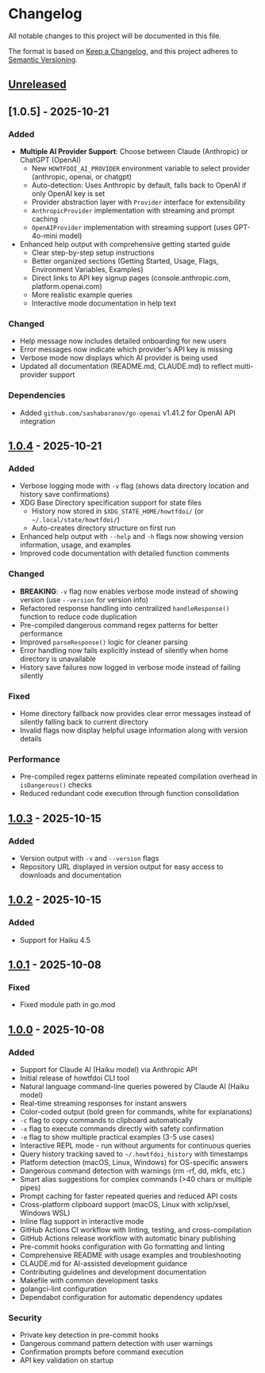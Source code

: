 # Changelog

All notable changes to this project will be documented in this file.

The format is based on [Keep a Changelog](https://keepachangelog.com/en/1.1.0/),
and this project adheres to [Semantic Versioning](https://semver.org/spec/v2.0.0.html).

## [Unreleased]

## [1.0.5] - 2025-10-21

### Added

- **Multiple AI Provider Support**: Choose between Claude (Anthropic) or ChatGPT (OpenAI)
  - New `HOWTFDOI_AI_PROVIDER` environment variable to select provider (anthropic, openai, or chatgpt)
  - Auto-detection: Uses Anthropic by default, falls back to OpenAI if only OpenAI key is set
  - Provider abstraction layer with `Provider` interface for extensibility
  - `AnthropicProvider` implementation with streaming and prompt caching
  - `OpenAIProvider` implementation with streaming support (uses GPT-4o-mini model)
- Enhanced help output with comprehensive getting started guide
  - Clear step-by-step setup instructions
  - Better organized sections (Getting Started, Usage, Flags, Environment Variables, Examples)
  - Direct links to API key signup pages (console.anthropic.com, platform.openai.com)
  - More realistic example queries
  - Interactive mode documentation in help text

### Changed

- Help message now includes detailed onboarding for new users
- Error messages now indicate which provider's API key is missing
- Verbose mode now displays which AI provider is being used
- Updated all documentation (README.md, CLAUDE.md) to reflect multi-provider support

### Dependencies

- Added `github.com/sashabaranov/go-openai` v1.41.2 for OpenAI API integration

## [1.0.4] - 2025-10-21

### Added

- Verbose logging mode with `-v` flag (shows data directory location and history save confirmations)
- XDG Base Directory specification support for state files
  - History now stored in `$XDG_STATE_HOME/howtfdoi/` (or `~/.local/state/howtfdoi/`)
  - Auto-creates directory structure on first run
- Enhanced help output with `--help` and `-h` flags now showing version information, usage, and examples
- Improved code documentation with detailed function comments

### Changed

- **BREAKING**: `-v` flag now enables verbose mode instead of showing version (use `--version` for version info)
- Refactored response handling into centralized `handleResponse()` function to reduce code duplication
- Pre-compiled dangerous command regex patterns for better performance
- Improved `parseResponse()` logic for cleaner parsing
- Error handling now fails explicitly instead of silently when home directory is unavailable
- History save failures now logged in verbose mode instead of failing silently

### Fixed

- Home directory fallback now provides clear error messages instead of silently falling back to current directory
- Invalid flags now display helpful usage information along with version details

### Performance

- Pre-compiled regex patterns eliminate repeated compilation overhead in `isDangerous()` checks
- Reduced redundant code execution through function consolidation

## [1.0.3] - 2025-10-15

### Added

- Version output with `-v` and `--version` flags
- Repository URL displayed in version output for easy access to downloads and documentation

## [1.0.2] - 2025-10-15

### Added

- Support for Haiku 4.5

## [1.0.1] - 2025-10-08

### Fixed

- Fixed module path in go.mod

## [1.0.0] - 2025-10-08

### Added

- Support for Claude AI (Haiku model) via Anthropic API
- Initial release of howtfdoi CLI tool
- Natural language command-line queries powered by Claude AI (Haiku model)
- Real-time streaming responses for instant answers
- Color-coded output (bold green for commands, white for explanations)
- `-c` flag to copy commands to clipboard automatically
- `-x` flag to execute commands directly with safety confirmation
- `-e` flag to show multiple practical examples (3-5 use cases)
- Interactive REPL mode - run without arguments for continuous queries
- Query history tracking saved to `~/.howtfdoi_history` with timestamps
- Platform detection (macOS, Linux, Windows) for OS-specific answers
- Dangerous command detection with warnings (rm -rf, dd, mkfs, etc.)
- Smart alias suggestions for complex commands (>40 chars or multiple pipes)
- Prompt caching for faster repeated queries and reduced API costs
- Cross-platform clipboard support (macOS, Linux with xclip/xsel, Windows WSL)
- Inline flag support in interactive mode
- GitHub Actions CI workflow with linting, testing, and cross-compilation
- GitHub Actions release workflow with automatic binary publishing
- Pre-commit hooks configuration with Go formatting and linting
- Comprehensive README with usage examples and troubleshooting
- CLAUDE.md for AI-assisted development guidance
- Contributing guidelines and development documentation
- Makefile with common development tasks
- golangci-lint configuration
- Dependabot configuration for automatic dependency updates

### Security

- Private key detection in pre-commit hooks
- Dangerous command pattern detection with user warnings
- Confirmation prompts before command execution
- API key validation on startup

[unreleased]: https://github.com/NeckBeardPrince/howtfdoi/compare/v1.1.0...HEAD
[1.0.4]: https://github.com/NeckBeardPrince/howtfdoi/compare/v1.0.3...v1.0.4
[1.0.3]: https://github.com/NeckBeardPrince/howtfdoi/compare/v1.0.2...v1.0.3
[1.0.2]: https://github.com/NeckBeardPrince/howtfdoi/compare/v1.0.1...v1.0.2
[1.0.1]: https://github.com/NeckBeardPrince/howtfdoi/compare/v1.0.0...v1.0.1
[1.0.0]: https://github.com/NeckBeardPrince/howtfdoi/releases/tag/v1.0.0
